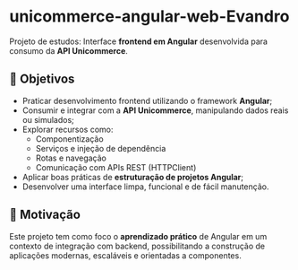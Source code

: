 # unicommerce-angular-web-Evandro

Projeto de estudos: Interface **frontend em Angular** desenvolvida para consumo da **API Unicommerce**.

## 🎯 Objetivos

- Praticar desenvolvimento frontend utilizando o framework **Angular**;
- Consumir e integrar com a **API Unicommerce**, manipulando dados reais ou simulados;
- Explorar recursos como:
  - Componentização
  - Serviços e injeção de dependência
  - Rotas e navegação
  - Comunicação com APIs REST (HTTPClient)
- Aplicar boas práticas de **estruturação de projetos Angular**;
- Desenvolver uma interface limpa, funcional e de fácil manutenção.

## 🧪 Motivação

Este projeto tem como foco o **aprendizado prático** de Angular em um contexto de integração com backend, possibilitando a construção de aplicações modernas, escaláveis e orientadas a componentes.
